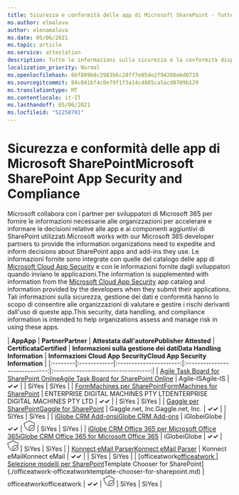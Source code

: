 ```yaml
---
title: Sicurezza e conformità delle app di Microsoft SharePoint - Tutte le app
ms.author: elmalova
author: elenamalova
ms.date: 05/06/2021
ms.topic: article
ms.service: attestation
description: Tutte le informazioni sulla sicurezza e la conformità disponibili per tutte le app di Microsoft SharePoint.
localization_priority: Normal
ms.openlocfilehash: 6bf889b8c2983b6c28ff7e05de2f94208ebd0710
ms.sourcegitcommit: 84c041bf4c0e79f1f3a14c4885ca5acd8709b129
ms.translationtype: MT
ms.contentlocale: it-IT
ms.lasthandoff: 05/06/2021
ms.locfileid: "52258791"
---
```

# <a name="microsoft-sharepoint-app-security-and-compliance"></a><span data-ttu-id="cc6c9-103">Sicurezza e conformità delle app di Microsoft SharePoint</span><span class="sxs-lookup"><span data-stu-id="cc6c9-103">Microsoft SharePoint App Security and Compliance</span></span>

<span data-ttu-id="cc6c9-104">Microsoft collabora con i partner per sviluppatori di Microsoft 365 per fornire le informazioni necessarie alle organizzazioni per accelerare e informare le decisioni relative alle app e ai componenti aggiuntivi di SharePoint utilizzati.</span><span class="sxs-lookup"><span data-stu-id="cc6c9-104">Microsoft works with our Microsoft 365 developer partners to provide the information organizations need to expedite and inform decisions about SharePoint apps and add-ins they use.</span></span> <span data-ttu-id="cc6c9-105">Le informazioni fornite sono integrate con quelle del catalogo delle app di [Microsoft Cloud App Security](https://www.microsoft.com/en-us/enterprise-mobility-security/cloud-app-security) e con le informazioni fornite dagli sviluppatori quando inviano le applicazioni.</span><span class="sxs-lookup"><span data-stu-id="cc6c9-105">The information is supplemented with information from the [Microsoft Cloud App Security](https://www.microsoft.com/en-us/enterprise-mobility-security/cloud-app-security) app catalog and information provided by the developers when they submit their applications.</span></span> <span data-ttu-id="cc6c9-106">Tali informazioni sulla sicurezza, gestione dei dati e conformità hanno lo scopo di consentire alle organizzazioni di valutare e gestire i rischi derivanti dall'uso di queste app.</span><span class="sxs-lookup"><span data-stu-id="cc6c9-106">This security, data handling, and compliance information is intended to help organizations assess and manage risk in using these apps.</span></span>

| <span data-ttu-id="cc6c9-107">**App**</span><span class="sxs-lookup"><span data-stu-id="cc6c9-107">**App**</span></span> | <span data-ttu-id="cc6c9-108">**Partner**</span><span class="sxs-lookup"><span data-stu-id="cc6c9-108">**Partner**</span></span> | <span data-ttu-id="cc6c9-109">**Attestata dall'autore**</span><span class="sxs-lookup"><span data-stu-id="cc6c9-109">**Publisher Attested**</span></span> | <span data-ttu-id="cc6c9-110">**Certificata**</span><span class="sxs-lookup"><span data-stu-id="cc6c9-110">**Certified**</span></span> | <span data-ttu-id="cc6c9-111">**Informazioni sulla gestione dei dati**</span><span class="sxs-lookup"><span data-stu-id="cc6c9-111">**Data Handling Information**</span></span> | <span data-ttu-id="cc6c9-112">**Informazioni Cloud App Security**</span><span class="sxs-lookup"><span data-stu-id="cc6c9-112">**Cloud App Security Information**</span></span> |
|:--------|:------------|:----------------------:|:-----------------------------:|:----------------------------------:|
| [<span data-ttu-id="cc6c9-113">Agile Task Board for SharePoint Online</span><span class="sxs-lookup"><span data-stu-id="cc6c9-113">Agile Task Board for SharePoint Online</span></span>](./agile-is-task-board-for-sharepoint-online.md) | <span data-ttu-id="cc6c9-114">Agile-IS</span><span class="sxs-lookup"><span data-stu-id="cc6c9-114">Agile-IS</span></span> | <span data-ttu-id="cc6c9-115">**✓**</span><span class="sxs-lookup"><span data-stu-id="cc6c9-115">**✓**</span></span> |  | <span data-ttu-id="cc6c9-116">Sì</span><span class="sxs-lookup"><span data-stu-id="cc6c9-116">Yes</span></span> | <span data-ttu-id="cc6c9-117">Sì</span><span class="sxs-lookup"><span data-stu-id="cc6c9-117">Yes</span></span> |
| [<span data-ttu-id="cc6c9-118">FormMachines per SharePoint</span><span class="sxs-lookup"><span data-stu-id="cc6c9-118">FormMachines for SharePoint</span></span>](./enterprise-digital-machines-pty-ltd-formmachines-for-sharepoint.md) | <span data-ttu-id="cc6c9-119">ENTERPRISE DIGITAL MACHINES PTY LTD</span><span class="sxs-lookup"><span data-stu-id="cc6c9-119">ENTERPRISE DIGITAL MACHINES PTY LTD</span></span> | <span data-ttu-id="cc6c9-120">**✓**</span><span class="sxs-lookup"><span data-stu-id="cc6c9-120">**✓**</span></span> |  | <span data-ttu-id="cc6c9-121">Sì</span><span class="sxs-lookup"><span data-stu-id="cc6c9-121">Yes</span></span> | <span data-ttu-id="cc6c9-122">Sì</span><span class="sxs-lookup"><span data-stu-id="cc6c9-122">Yes</span></span> |
| [<span data-ttu-id="cc6c9-123">Gaggle per SharePoint</span><span class="sxs-lookup"><span data-stu-id="cc6c9-123">Gaggle for SharePoint</span></span>](./gagglenet-inc-gaggle-for-sharepoint.md) | <span data-ttu-id="cc6c9-124">Gaggle.net, Inc.</span><span class="sxs-lookup"><span data-stu-id="cc6c9-124">Gaggle.net, Inc.</span></span> | <span data-ttu-id="cc6c9-125">**✓**</span><span class="sxs-lookup"><span data-stu-id="cc6c9-125">**✓**</span></span> |  | <span data-ttu-id="cc6c9-126">Sì</span><span class="sxs-lookup"><span data-stu-id="cc6c9-126">Yes</span></span> | <span data-ttu-id="cc6c9-127">Sì</span><span class="sxs-lookup"><span data-stu-id="cc6c9-127">Yes</span></span> |
| [<span data-ttu-id="cc6c9-128">iGlobe CRM Add-ons</span><span class="sxs-lookup"><span data-stu-id="cc6c9-128">iGlobe CRM Add-ons</span></span>](./iglobe-crm-add-ons.md) | <span data-ttu-id="cc6c9-129">iGlobe</span><span class="sxs-lookup"><span data-stu-id="cc6c9-129">iGlobe</span></span> | <span data-ttu-id="cc6c9-130">**✓**</span><span class="sxs-lookup"><span data-stu-id="cc6c9-130">**✓**</span></span> | <img alt="Certified application badge" src="../media/certified-badge.png" height="25" width="25" /> | <span data-ttu-id="cc6c9-131">Sì</span><span class="sxs-lookup"><span data-stu-id="cc6c9-131">Yes</span></span> | <span data-ttu-id="cc6c9-132">Sì</span><span class="sxs-lookup"><span data-stu-id="cc6c9-132">Yes</span></span> |
| [<span data-ttu-id="cc6c9-133">iGlobe CRM Office 365 per Microsoft Office 365</span><span class="sxs-lookup"><span data-stu-id="cc6c9-133">iGlobe CRM Office 365 for Microsoft Office 365</span></span>](./iglobe-crm-office-365-for-microsoft.md) | <span data-ttu-id="cc6c9-134">iGlobe</span><span class="sxs-lookup"><span data-stu-id="cc6c9-134">iGlobe</span></span> | <span data-ttu-id="cc6c9-135">**✓**</span><span class="sxs-lookup"><span data-stu-id="cc6c9-135">**✓**</span></span> | <img alt="Certified application badge" src="../media/certified-badge.png" height="25" width="25" /> | <span data-ttu-id="cc6c9-136">Sì</span><span class="sxs-lookup"><span data-stu-id="cc6c9-136">Yes</span></span> | <span data-ttu-id="cc6c9-137">Sì</span><span class="sxs-lookup"><span data-stu-id="cc6c9-137">Yes</span></span> |
| [<span data-ttu-id="cc6c9-138">Konnect eMail Parser</span><span class="sxs-lookup"><span data-stu-id="cc6c9-138">Konnect eMail Parser</span></span>](./konnect-email-parser.md) | <span data-ttu-id="cc6c9-139">Konnect eMail</span><span class="sxs-lookup"><span data-stu-id="cc6c9-139">Konnect eMail</span></span> | <span data-ttu-id="cc6c9-140">**✓**</span><span class="sxs-lookup"><span data-stu-id="cc6c9-140">**✓**</span></span> |  | <span data-ttu-id="cc6c9-141">Sì</span><span class="sxs-lookup"><span data-stu-id="cc6c9-141">Yes</span></span> | <span data-ttu-id="cc6c9-142">Sì</span><span class="sxs-lookup"><span data-stu-id="cc6c9-142">Yes</span></span> |
| <span data-ttu-id="cc6c9-143">[officeatwork</span><span class="sxs-lookup"><span data-stu-id="cc6c9-143">[officeatwork</span></span> | <span data-ttu-id="cc6c9-144">Selezione modelli per SharePoint](./officeatwork-officeatworktemplate-chooser-for-sharepoint.md)</span><span class="sxs-lookup"><span data-stu-id="cc6c9-144">Template Chooser for SharePoint](./officeatwork-officeatworktemplate-chooser-for-sharepoint.md)</span></span> | <span data-ttu-id="cc6c9-145">officeatwork</span><span class="sxs-lookup"><span data-stu-id="cc6c9-145">officeatwork</span></span> | <span data-ttu-id="cc6c9-146">**✓**</span><span class="sxs-lookup"><span data-stu-id="cc6c9-146">**✓**</span></span> | <img alt="Certified application badge" src="../media/certified-badge.png" height="25" width="25" /> | <span data-ttu-id="cc6c9-147">Sì</span><span class="sxs-lookup"><span data-stu-id="cc6c9-147">Yes</span></span> | <span data-ttu-id="cc6c9-148">Sì</span><span class="sxs-lookup"><span data-stu-id="cc6c9-148">Yes</span></span> |
